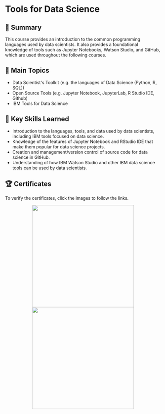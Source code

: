 # Tools for Data Science

## 📄 Summary 
This course provides an introduction to the common programming languages used by data scientists. It also provides a foundational knowledge of tools such as Jupyter Notebooks, Watson Studio, and GitHub, which are used throughout the following courses. 

## 📑 Main Topics 
- Data Scientist's Toolkit (e.g. the languages of Data Science (Python, R, SQL))
- Open Source Tools (e.g. Jupyter Notebook, JupyterLab, R Studio IDE, Github)
- IBM Tools for Data Science

## 🔑 Key Skills Learned 
- Introduction to the languages, tools, and data used by data scientists, including IBM tools focused on data science. 
- Knowledge of the features of Jupyter Notebook and RStudio IDE that make them popular for data science projects.
- Creation and management/version control of source code for data science in GitHub.
- Understanding of how IBM Watson Studio and other IBM data science tools can be used by data scientists.

## 🏆 Certificates 
To verify the certificates, click the images to follow the links.

<p align="middle">
  <a href="https://www.coursera.org/account/accomplishments/verify/FB27MQTA354W"><img src="https://s3.amazonaws.com/coursera_assets/meta_images/generated/CERTIFICATE_LANDING_PAGE/CERTIFICATE_LANDING_PAGE~FB27MQTA354W/CERTIFICATE_LANDING_PAGE~FB27MQTA354W.jpeg" height="330"></a>
  <a href="https://www.credly.com/org/ibm/badge/tools-for-data-science"><img src="https://images.credly.com/size/680x680/images/60cf69ce-6129-425d-9a42-7732fa07da1e/Tools_for_Data_Science_Foundational.png" height="330"></a>
</p>
